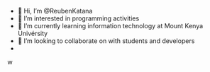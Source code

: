 - 👋 Hi, I’m @ReubenKatana
- 👀 I’m interested in programming activities
- 🌱 I’m currently learning information technology at Mount Kenya Univérsity
- 💞️ I’m looking to collaborate on with students and developers
- 
w 

<!---
ReubenKatana/ReubenKatana is a ✨ special ✨ repository because its `README.md` (this file) appears on your GitHub profile.
You can click the Preview link to take a look at your changes.
--->
